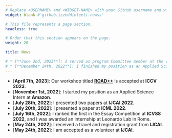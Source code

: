 ```yaml
---
# Replace <USERNAME> and <WIDGET-NAME> with your GitHub username and widget name, respectively.
widget: blank #'github.izzeddinteeti.newss'

# This file represents a page section.
headless: true

# Order that this section appears on the page.
weight: 20

title: News

# * [**June 2nd, 2023**]: I served as program Committee member at the [**Scalable Autonomous Driving Workshop at ICRA 2023**](https://sites.google.com/view/icra2023av).
# * [**December 24th, 2022**]: I finished my position as an Applied Science Intern at **Amazon**.
---
```

* [**April 7th, 2023**]: Our workshop titled [**ROAD++**](https://www.example.com) is accepted at **ICCV 2023**.
* [**November 1st, 2022**]: I started my position as an Applied Science Intern at **Amazon**.
* [**July 28th, 2022**]: I presented two papers at **IJCAI 2022**.
* [**July 20th, 2022**]: I presented a paper at **ICML 2022**.
* [**July 16th, 2022**]: I ranked the first in the Essay Competition at **ICVSS 2022**, and I was awarded an internship at Leonardo Lab in Rome.
* [**May 24th, 2022**]: I received a travel and registration grant from **IJCAI**.
* [**May 24th, 2022**]: I am accepted as a volunteer at **IJCAI**.


<!-- <style>
    .container {
        max-height: 200px; /* Set the maximum height */
        overflow-y: scroll; /* Enable vertical scrolling */
    }
</style>

<div class="container">
    <ul>
        <li>[**November 1st, 2022**]: I started my position as an Applied Science Intern at **Amazon**.</li>
        <li>[**November 1st, 2022**]: I started my position as an Applied Science Intern at **Amazon**.</li>
        <li>[**November 1st, 2022**]: I started my position as an Applied Science Intern at **Amazon**.</li>
        <li>[**November 1st, 2022**]: I started my position as an Applied Science Intern at **Amazon**.</li>
        <li>[**July 16th, 2022**]: I ranked the first in the Essay Competition at **ICVSS 2022**, and I was awarded an internship at Leonardo Lab in Rome.</li>
        <li>[**July 16th, 2022**]: I ranked the first in the Essay Competition at **ICVSS 2022**, and I was awarded an internship at Leonardo Lab in Rome.</li>
        <li>[**July 16th, 2022**]: I ranked the first in the Essay Competition at **ICVSS 2022**, and I was awarded an internship at Leonardo Lab in Rome.</li>
        <li>[**July 16th, 2022**]: I ranked the first in the Essay Competition at **ICVSS 2022**, and I was awarded an internship at Leonardo Lab in Rome.</li>
        <li>[**July 16th, 2022**]: I ranked the first in the Essay Competition at **ICVSS 2022**, and I was awarded an internship at Leonardo Lab in Rome.</li>
        <li>[**July 16th, 2022**]: I ranked the first in the Essay Competition at **ICVSS 2022**, and I was awarded an internship at Leonardo Lab in Rome.</li>
    </ul>
</div> -->